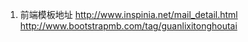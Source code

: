 1. 前端模板地址
http://www.inspinia.net/mail_detail.html
http://www.bootstrapmb.com/tag/guanlixitonghoutai